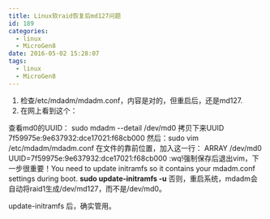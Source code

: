 ```yaml
---
title: Linux软raid恢复后md127问题
id: 189
categories:
  - linux
  - MicroGen8
date: 2016-05-02 15:28:07
tags:
  - linux
  - MicroGen8
---
```


1.  检查/etc/mdadm/mdadm.conf，内容是对的，但重启后，还是md127.
2.  在网上看到这个：

查看md0的UUID：
sudo mdadm --detail /dev/md0
拷贝下来UUID 7f59975e:9e637932:dce17021:f68cb000
然后：sudo vim /etc/mdadm/mdadm.conf
在文件的靠前位置，加入这一行：
ARRAY /dev/md0 UUID=7f59975e:9e637932:dce17021:f68cb000
:wq!强制保存后退出vim，下一步很重要！You need to update initramfs so it contains your mdadm.conf settings during boot.
**sudo update-initramfs -u**
否则，重启系统，mdadm会自动将raid1生成/dev/md127，而不是/dev/md0。

update-initramfs 后，确实管用。
